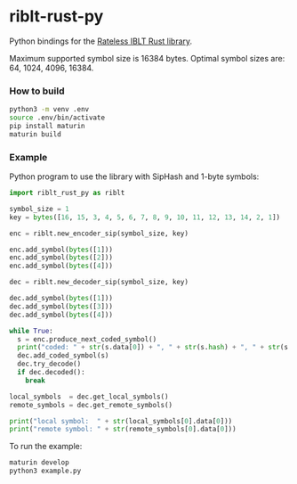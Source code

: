 # riblt-rust-py
Python bindings for the [Rateless IBLT Rust library](https://github.com/Intersubjective/riblt-rust).

Maximum supported symbol size is 16384 bytes.
Optimal symbol sizes are: 64, 1024, 4096, 16384.

### How to build
```sh
python3 -m venv .env
source .env/bin/activate
pip install maturin
maturin build
```

### Example
Python program to use the library with SipHash and 1-byte symbols:
```py
import riblt_rust_py as riblt

symbol_size = 1
key = bytes([16, 15, 3, 4, 5, 6, 7, 8, 9, 10, 11, 12, 13, 14, 2, 1])

enc = riblt.new_encoder_sip(symbol_size, key)

enc.add_symbol(bytes([1]))
enc.add_symbol(bytes([2]))
enc.add_symbol(bytes([4]))

dec = riblt.new_decoder_sip(symbol_size, key)

dec.add_symbol(bytes([1]))
dec.add_symbol(bytes([3]))
dec.add_symbol(bytes([4]))

while True:
  s = enc.produce_next_coded_symbol()
  print("coded: " + str(s.data[0]) + ", " + str(s.hash) + ", " + str(s.count))
  dec.add_coded_symbol(s)
  dec.try_decode()
  if dec.decoded():
    break

local_symbols  = dec.get_local_symbols()
remote_symbols = dec.get_remote_symbols()

print("local symbol:  " + str(local_symbols[0].data[0]))
print("remote symbol: " + str(remote_symbols[0].data[0]))
```

To run the example:
```sh
maturin develop
python3 example.py
```
